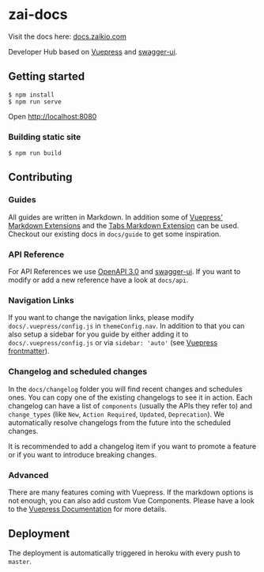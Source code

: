 # zai-docs

Visit the docs here: [docs.zaikio.com](https://docs.zaikio.com/)

Developer Hub based on [Vuepress](https://vuepress.vuejs.org/) and [swagger-ui](https://swagger.io/tools/swagger-ui/).

## Getting started

```
$ npm install
$ npm run serve
```

Open [http://localhost:8080](http://localhost:8080)

### Building static site

```
$ npm run build
```

## Contributing

### Guides

All guides are written in Markdown. In addition some of [Vuepress' Markdown Extensions](https://vuepress.vuejs.org/guide/markdown.html) and
the [Tabs Markdown Extension](https://github.com/superbiger/vuepress-plugin-tabs) can be used. Checkout our existing docs in `docs/guide` to get some inspiration.

### API Reference

For API References we use [OpenAPI 3.0](https://github.com/OAI/OpenAPI-Specification) and [swagger-ui](https://swagger.io/tools/swagger-ui/). If you want to
modify or add a new reference have a look at `docs/api`.

### Navigation Links

If you want to change the navigation links, please modify `docs/.vuepress/config.js` in `themeConfig.nav`. In addition to that you can also
setup a sidebar for you guide by either adding it to `docs/.vuepress/config.js` or via `sidebar: 'auto'` (see [Vuepress frontmatter](https://vuepress.vuejs.org/guide/frontmatter.html#predefined-variables)).

### Changelog and scheduled changes

In the `docs/changelog` folder you will find recent changes and schedules ones. You can copy one of the existing changelogs to see it in action.
Each changelog can have a list of `components` (usually the APIs they refer to) and `change_types` (like `New`, `Action Required`, `Updated`, `Deprecation`).
We automatically resolve changelogs from the future into the scheduled changes.

It is recommended to add a changelog item if you want to promote a feature or if you want to introduce breaking changes.

### Advanced

There are many features coming with Vuepress. If the markdown options is not enough, you can also add custom Vue Components.
Please have a look to the [Vuepress Documentation](https://vuepress.vuejs.org/) for more details.


## Deployment

The deployment is automatically triggered in heroku with every push to `master`.
